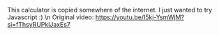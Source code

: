 This calculator is copied somewhere of the internet. I just wanted to try Javascript :) \n
Original video: https://youtu.be/I5kj-YsmWjM?si=fThsyRUPklJaxEs7
